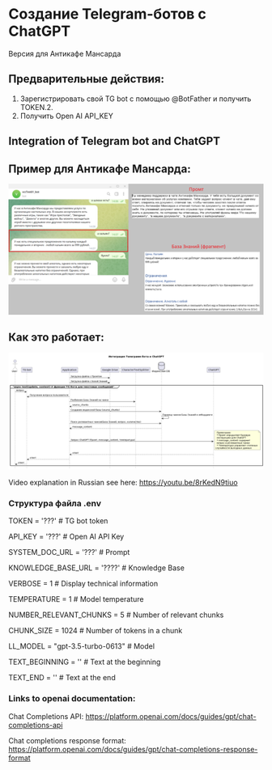 # Создание Telegram-ботов с ChatGPT
Версия для Антикафе Мансарда 

## Предварительные действия:

1. Зарегистрировать свой TG bot c помощью @BotFather и получить TOKEN.2. 
3. Получить Open AI API_KEY

## Integration of Telegram bot and ChatGPT

## Пример для Антикафе Мансарда:

![](TGNotebook/Docs/МансардаПример_01.png)
## Как это работает:

![](TGNotebook/Docs/IntegrationTG-botChatGPT_02_ru.png)

Video explanation in Russian see here:  https://youtu.be/8rKedN9tiuo


### Структура файла .env
TOKEN = '???'   # TG bot token

API_KEY = '???' # Open AI API Key

SYSTEM_DOC_URL = '???'          # Prompt

KNOWLEDGE_BASE_URL = '????'     # Knowledge Base

VERBOSE = 1                     # Display technical information

TEMPERATURE = 1                 # Model temperature

NUMBER_RELEVANT_CHUNKS = 5      # Number of relevant chunks

CHUNK_SIZE = 1024               # Number of tokens in a chunk

LL_MODEL = "gpt-3.5-turbo-0613" # Model

TEXT_BEGINNING = ''             # Text at the beginning

TEXT_END = ''                   # Text at the end

### Links to openai documentation:

Chat Completions API: https://platform.openai.com/docs/guides/gpt/chat-completions-api

Chat completions response format: https://platform.openai.com/docs/guides/gpt/chat-completions-response-format